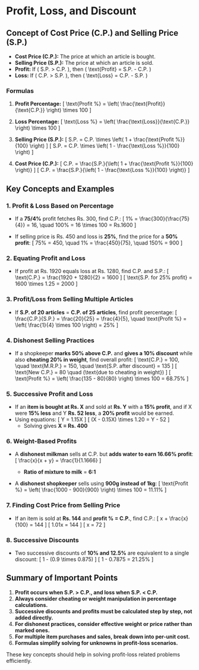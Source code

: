 # Profit, Loss, and Discount

## Concept of Cost Price (C.P.) and Selling Price (S.P.)

- **Cost Price (C.P.):** The price at which an article is bought.
- **Selling Price (S.P.):** The price at which an article is sold.
- **Profit:** If \( S.P. > C.P. \), then \( \text{Profit} = S.P. - C.P. \)
- **Loss:** If \( C.P. > S.P. \), then \( \text{Loss} = C.P. - S.P. \)

### Formulas

1. **Profit Percentage:**
   \[
   \text{Profit \%} = \left( \frac{\text{Profit}}{\text{C.P.}} \right) \times 100
   \]

2. **Loss Percentage:**
   \[
   \text{Loss \%} = \left( \frac{\text{Loss}}{\text{C.P.}} \right) \times 100
   \]

3. **Selling Price (S.P.):**
   \[
   S.P. = C.P. \times \left( 1 + \frac{\text{Profit \%}}{100} \right)
   \]
   \[
   S.P. = C.P. \times \left( 1 - \frac{\text{Loss \%}}{100} \right)
   \]

4. **Cost Price (C.P.):**
   \[
   C.P. = \frac{S.P.}{\left( 1 + \frac{\text{Profit \%}}{100} \right)}
   \]
   \[
   C.P. = \frac{S.P.}{\left( 1 - \frac{\text{Loss \%}}{100} \right)}
   \]

## Key Concepts and Examples

### 1. Profit & Loss Based on Percentage

- If a **75/4%** profit fetches Rs. 300, find C.P.:
  \[
  1\% = \frac{300}{\frac{75}{4}} = 16, \quad 100\% = 16 \times 100 = Rs.1600
  \]

- If selling price is Rs. 450 and loss is **25%**, find the price for a **50% profit**:
  \[
  75\% = 450, \quad 1\% = \frac{450}{75}, \quad 150\% = 900
  \]

### 2. Equating Profit and Loss

- If profit at Rs. 1920 equals loss at Rs. 1280, find C.P. and S.P.:
  \[
  \text{C.P.} = \frac{1920 + 1280}{2} = 1600
  \]
  \[
  \text{S.P. for 25% profit} = 1600 \times 1.25 = 2000
  \]

### 3. Profit/Loss from Selling Multiple Articles

- If **S.P. of 20 articles** = **C.P. of 25 articles**, find profit percentage:
  \[
  \frac{C.P.}{S.P.} = \frac{20}{25} = \frac{4}{5}, \quad \text{Profit \%} = \left( \frac{1}{4} \times 100 \right) = 25\%
  \]

### 4. Dishonest Selling Practices

- If a shopkeeper **marks 50% above C.P.** and **gives a 10% discount** while also **cheating 20% in weight**, find overall profit:
  \[
  \text{C.P.} = 100, \quad \text{M.R.P.} = 150, \quad \text{S.P. after discount} = 135
  \]
  \[
  \text{New C.P.} = 80 \quad (\text{due to cheating in weight})
  \]
  \[
  \text{Profit \%} = \left( \frac{135 - 80}{80} \right) \times 100 = 68.75\%
  \]

### 5. Successive Profit and Loss

- If an **item is bought at Rs. X** and sold at **Rs. Y** with a **15% profit**, and if X were **15% less** and Y **Rs. 52 less**, a **20% profit** would be earned.
- Using equations:
  \[
  Y = 1.15X
  \]
  \[
  (X - 0.15X) \times 1.20 = Y - 52
  \]
  - Solving gives **X = Rs. 400**

### 6. Weight-Based Profits

- A **dishonest milkman** sells at C.P. but **adds water to earn 16.66% profit**:
  \[
  \frac{x}{x + y} = \frac{1}{1.1666}
  \]
  - **Ratio of mixture to milk** = **6:1**

- A **dishonest shopkeeper** sells using **900g instead of 1kg**:
  \[
  \text{Profit \%} = \left( \frac{1000 - 900}{900} \right) \times 100 = 11.11\%
  \]

### 7. Finding Cost Price from Selling Price

- If an item is sold at **Rs. 144** and **profit % = C.P.**, find C.P.:
  \[
  x + \frac{x}{100} = 144
  \]
  \[
  1.01x = 144
  \]
  \[
  x = 72
  \]

### 8. Successive Discounts

- Two successive discounts of **10% and 12.5%** are equivalent to a single discount:
  \[
  1 - (0.9 \times 0.875)
  \]
  \[
  1 - 0.7875 = 21.25\%
  \]

## Summary of Important Points

1. **Profit occurs when S.P. > C.P., and loss when S.P. < C.P.**
2. **Always consider cheating or weight manipulation in percentage calculations.**
3. **Successive discounts and profits must be calculated step by step, not added directly.**
4. **For dishonest practices, consider effective weight or price rather than marked ones.**
5. **For multiple item purchases and sales, break down into per-unit cost.**
6. **Formulas simplify solving for unknowns in profit-loss scenarios.**

These key concepts should help in solving profit-loss related problems efficiently.

